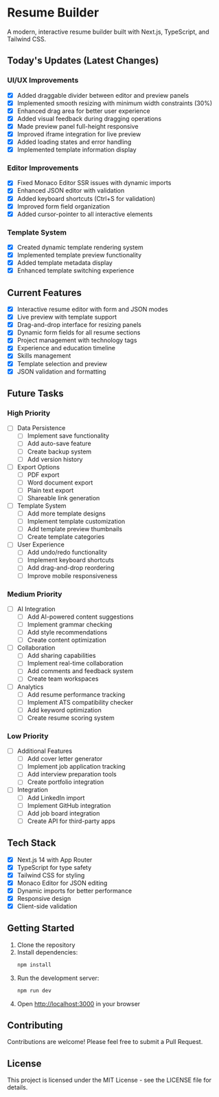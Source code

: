 # Resume Builder

A modern, interactive resume builder built with Next.js, TypeScript, and Tailwind CSS.

## Today's Updates (Latest Changes)

### UI/UX Improvements
- [x] Added draggable divider between editor and preview panels
- [x] Implemented smooth resizing with minimum width constraints (30%)
- [x] Enhanced drag area for better user experience
- [x] Added visual feedback during dragging operations
- [x] Made preview panel full-height responsive
- [x] Improved iframe integration for live preview
- [x] Added loading states and error handling
- [x] Implemented template information display

### Editor Improvements
- [x] Fixed Monaco Editor SSR issues with dynamic imports
- [x] Enhanced JSON editor with validation
- [x] Added keyboard shortcuts (Ctrl+S for validation)
- [x] Improved form field organization
- [x] Added cursor-pointer to all interactive elements

### Template System
- [x] Created dynamic template rendering system
- [x] Implemented template preview functionality
- [x] Added template metadata display
- [x] Enhanced template switching experience

## Current Features
- [x] Interactive resume editor with form and JSON modes
- [x] Live preview with template support
- [x] Drag-and-drop interface for resizing panels
- [x] Dynamic form fields for all resume sections
- [x] Project management with technology tags
- [x] Experience and education timeline
- [x] Skills management
- [x] Template selection and preview
- [x] JSON validation and formatting

## Future Tasks

### High Priority
- [ ] Data Persistence
  - [ ] Implement save functionality
  - [ ] Add auto-save feature
  - [ ] Create backup system
  - [ ] Add version history

- [ ] Export Options
  - [ ] PDF export
  - [ ] Word document export
  - [ ] Plain text export
  - [ ] Shareable link generation

- [ ] Template System
  - [ ] Add more template designs
  - [ ] Implement template customization
  - [ ] Add template preview thumbnails
  - [ ] Create template categories

- [ ] User Experience
  - [ ] Add undo/redo functionality
  - [ ] Implement keyboard shortcuts
  - [ ] Add drag-and-drop reordering
  - [ ] Improve mobile responsiveness

### Medium Priority
- [ ] AI Integration
  - [ ] Add AI-powered content suggestions
  - [ ] Implement grammar checking
  - [ ] Add style recommendations
  - [ ] Create content optimization

- [ ] Collaboration
  - [ ] Add sharing capabilities
  - [ ] Implement real-time collaboration
  - [ ] Add comments and feedback system
  - [ ] Create team workspaces

- [ ] Analytics
  - [ ] Add resume performance tracking
  - [ ] Implement ATS compatibility checker
  - [ ] Add keyword optimization
  - [ ] Create resume scoring system

### Low Priority
- [ ] Additional Features
  - [ ] Add cover letter generator
  - [ ] Implement job application tracking
  - [ ] Add interview preparation tools
  - [ ] Create portfolio integration

- [ ] Integration
  - [ ] Add LinkedIn import
  - [ ] Implement GitHub integration
  - [ ] Add job board integration
  - [ ] Create API for third-party apps

## Tech Stack
- [x] Next.js 14 with App Router
- [x] TypeScript for type safety
- [x] Tailwind CSS for styling
- [x] Monaco Editor for JSON editing
- [x] Dynamic imports for better performance
- [x] Responsive design
- [x] Client-side validation

## Getting Started

1. Clone the repository
2. Install dependencies:
   ```bash
   npm install
   ```
3. Run the development server:
   ```bash
   npm run dev
   ```
4. Open [http://localhost:3000](http://localhost:3000) in your browser

## Contributing

Contributions are welcome! Please feel free to submit a Pull Request.

## License

This project is licensed under the MIT License - see the LICENSE file for details.
